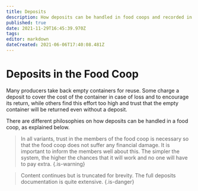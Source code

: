 ```yaml
---
title: Deposits
description: How deposits can be handled in food coops and recorded in Foodsoft
published: true
date: 2021-11-29T16:45:39.970Z
tags: 
editor: markdown
dateCreated: 2021-06-06T17:40:08.481Z
---
```


# Deposits in the Food Coop

Many producers take back empty containers for reuse. Some charge a deposit to cover the cost of the container in case of loss and to encourage its return, while others find this effort too high and trust that the empty container will be returned even without a deposit.

There are different philosophies on how deposits can be handled in a food coop, as explained below.
  
> In all variants, trust in the members of the food coop is necessary so that the food coop does not suffer any financial damage. It is important to inform the members well about this. The simpler the system, the higher the chances that it will work and no one will have to pay extra.
{.is-warning}

> Content continues but is truncated for brevity. The full deposits documentation is quite extensive.
{.is-danger}